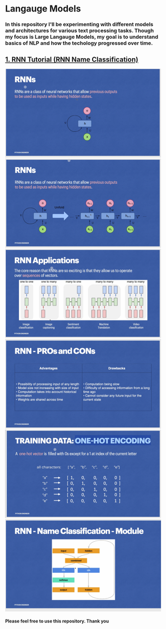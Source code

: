 # Langauge Models
### In this repository I'll be experimenting with different models and architectures for various text processing tasks. Though my focus is Large Langauge Models, my goal is to understand basics of NLP and how the techology progressed over time.

## [1. RNN Tutorial (RNN Name Classification)](https://www.youtube.com/watch?v=WEV61GmmPrk&ab_channel=PatrickLoeber)

<img src="/images/PyTorch RNN 1.jpeg" width=500px/><br>
<img src="/images/PyTorch RNN 2.jpeg" width=500px/><br>
<img src="/images/PyTorch RNN 3.jpeg" width=500px/><br>
<img src="/images/PyTorch RNN 4.jpeg" width=500px/><br>
<img src="/images/PyTorch RNN 5.jpeg" width=500px/><br>
<img src="/images/PyTorch RNN 6.jpeg" width=500px/><br>




#### Please feel free to use this repository. Thank you